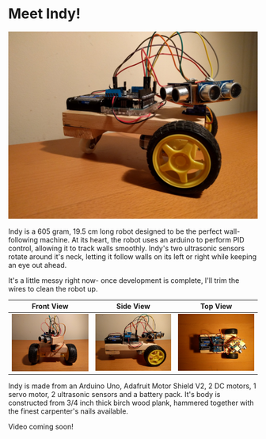 # Meet Indy!
![](./media/indy1.jpg)

Indy is a 605 gram, 19.5 cm long robot designed to be the perfect wall-following machine. At its heart, the robot uses an arduino to perform PID control, allowing it to track walls smoothly. Indy's two ultrasonic sensors rotate around it's neck, letting it follow walls on its left or right while keeping an eye out ahead.

It's a little messy right now- once development is complete, I'll trim the wires to clean the robot up.

Front View              |Side View                 |Top View
:----------------------:|:------------------------:|:---------------------------------:
![](./media/indy2.jpg)  |  ![](./media/indy3.jpg)  |  ![](./media/indy4.jpg)  

Indy is made from an Arduino Uno, Adafruit Motor Shield V2, 2 DC motors, 1 servo motor, 2 ultrasonic sensors and a battery pack. It's body is constructed from 3/4 inch thick birch wood plank, hammered together with the finest carpenter's nails available.

Video coming soon!
